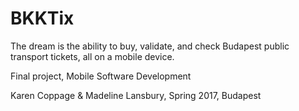 # BKKTix
The dream is the ability to buy, validate, and check Budapest public transport tickets, all on a mobile device.

Final project, Mobile Software Development

Karen Coppage & Madeline Lansbury, Spring 2017, Budapest

